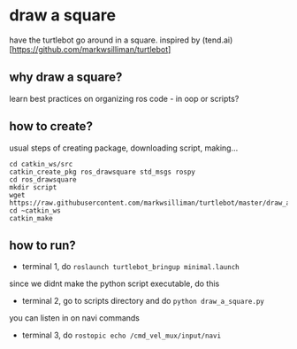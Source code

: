 # draw a square
have the turtlebot go around in a square. inspired by (tend.ai)[https://github.com/markwsilliman/turtlebot]

## why draw a square?
learn best practices on organizing ros code - in oop or scripts?

## how to create?
usual steps of creating package, downloading script, making...
```
cd catkin_ws/src
catkin_create_pkg ros_drawsquare std_msgs rospy
cd ros_drawsquare
mkdir script
wget https://raw.githubusercontent.com/markwsilliman/turtlebot/master/draw_a_square.py
cd ~catkin_ws
catkin_make
```

## how to run?
* terminal 1, do `roslaunch turtlebot_bringup minimal.launch`

since we didnt make the python script executable, do this
* terminal 2, go to scripts directory and do `python draw_a_square.py`

you can listen in on navi commands
* terminal 3, do `rostopic echo /cmd_vel_mux/input/navi`


